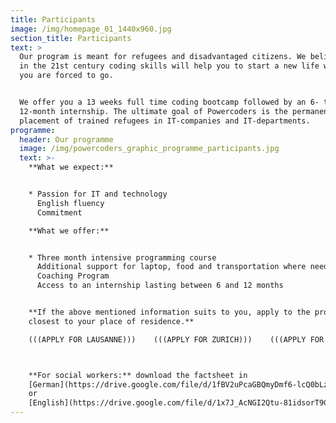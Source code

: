 ```yaml
---
title: Participants
image: /img/homepage_01_1440x960.jpg
section_title: Participants
text: >
  Our program is meant for refugees and disadvantaged citizens. We believe that
  in the 21st century coding skills will help you to start a new life wherever
  you are forced to go. 


  We offer you a 13 weeks full time coding bootcamp followed by an 6- to
  12-month internship. The ultimate goal of Powercoders is the permanent
  placement of trained refugees in IT-companies and IT-departments. 
programme:
  header: Our programme
  image: /img/powercoders_graphic_programme_participants.jpg
  text: >-
    **What we expect:** 


    * Passion for IT and technology
      English fluency
      Commitment

    **What we offer:** 


    * Three month intensive programming course
      Additional support for laptop, food and transportation where needed
      Coaching Program
      Access to an internship lasting between 6 and 12 months


    **If the above mentioned information suits to you, apply to the program
    closest to your place of residence.** 

    (((APPLY FOR LAUSANNE)))    (((APPLY FOR ZURICH)))    (((APPLY FOR TURIN)))



    **For social workers:** download the factsheet in
    [German](https://drive.google.com/file/d/1fBV2uPcaGBQmyDmf6-lcQ0bLzjvjHQXf/view)
    or
    [English](https://drive.google.com/file/d/1x7J_AcNGI2Qtu-81idsorT9GW-dyY1j0/view)
---
```


